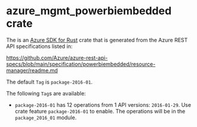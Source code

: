# azure_mgmt_powerbiembedded crate

The is an [Azure SDK for Rust](https://github.com/Azure/azure-sdk-for-rust) crate that is generated from the Azure REST API specifications listed in:

https://github.com/Azure/azure-rest-api-specs/blob/main/specification/powerbiembedded/resource-manager/readme.md

The default `Tag` is `package-2016-01`.

The following `Tag`s are available:

- `package-2016-01` has 12 operations from 1 API versions: `2016-01-29`. Use crate feature `package-2016-01` to enable. The operations will be in the `package_2016_01` module.